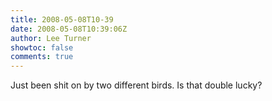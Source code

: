 ```yaml
---
title: 2008-05-08T10-39
date: 2008-05-08T10:39:06Z
author: Lee Turner
showtoc: false
comments: true
---
```


Just been shit on by two different birds. Is that double lucky?

